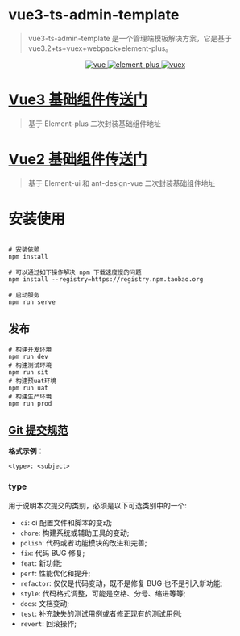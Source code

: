 # vue3-ts-admin-template

> vue3-ts-admin-template 是一个管理端模板解决方案，它是基于 vue3.2+ts+vuex+webpack+element-plus。


<p align="center">
  <a href="https://github.com/vuejs/vue">
    <img src="https://img.shields.io/badge/vue-3.2.36-brightgreen.svg" alt="vue">
  </a>
  <a href="https://github.com/element-plus/element-plus">
    <img src="https://img.shields.io/badge/element--plus-2.2.12-brightgreen.svg" alt="element-plus">
  </a>
  <a href="https://github.com/vuejs/vuex">
    <img src="https://img.shields.io/badge/vuex-4.0-brightgreen" alt="vuex">
  </a>
</p>

# [Vue3 基础组件传送门](https://gitee.com/wocwin/t-ui-plus)

> 基于 Element-plus 二次封装基础组件地址

# [Vue2 基础组件传送门](https://gitee.com/wocwin/t-ui)

> 基于 Element-ui 和 ant-design-vue 二次封装基础组件地址

# 安装使用

```shell script

# 安装依赖
npm install

# 可以通过如下操作解决 npm 下载速度慢的问题
npm install --registry=https://registry.npm.taobao.org

# 启动服务
npm run serve
```

## 发布

```shell script
# 构建开发环境
npm run dev
# 构建测试环境
npm run sit
# 构建预uat环境
npm run uat
# 构建生产环境
npm run prod
```

## [Git 提交规范](https://npmmirror.com/package/dh-scm/v/0.1.26)

**格式示例：**

```
<type>: <subject>
```

### type

用于说明本次提交的类别，必须是以下可选类别中的一个:

- `ci`: ci 配置文件和脚本的变动;
- `chore`: 构建系统或辅助工具的变动;
- `polish`: 代码或者功能模块的改进和完善;
- `fix`: 代码 BUG 修复;
- `feat`: 新功能;
- `perf`: 性能优化和提升;
- `refactor`: 仅仅是代码变动，既不是修复 BUG 也不是引入新功能;
- `style`: 代码格式调整，可能是空格、分号、缩进等等;
- `docs`: 文档变动;
- `test`: 补充缺失的测试用例或者修正现有的测试用例;
- `revert`: 回滚操作;
